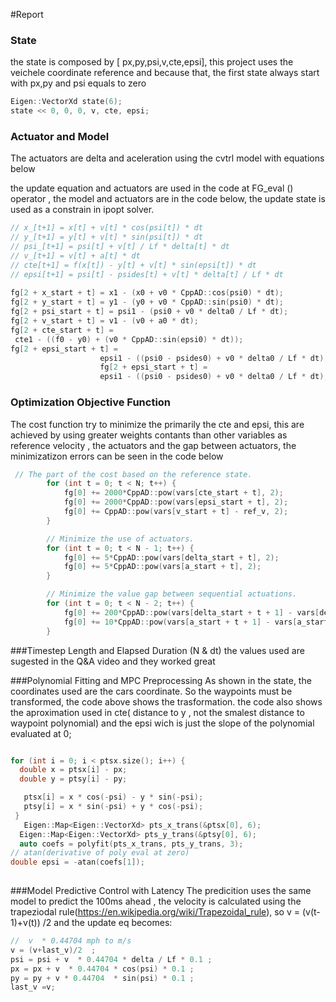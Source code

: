 #Report

###  State
the state is composed by [ px,py,psi,v,cte,epsi], this project uses the veichele coordinate reference and because that, the first state always start with px,py and psi equals to zero
 
```c++
Eigen::VectorXd state(6);
state << 0, 0, 0, v, cte, epsi;
```

### Actuator and Model
The actuators are delta and aceleration using the cvtrl model with equations below

the update equation and actuators are used in the code at  FG_eval () operator , the model and actuators are in the code below, the update state is used as a constrain in ipopt solver.

```c++
// x_[t+1] = x[t] + v[t] * cos(psi[t]) * dt
// y_[t+1] = y[t] + v[t] * sin(psi[t]) * dt
// psi_[t+1] = psi[t] + v[t] / Lf * delta[t] * dt
// v_[t+1] = v[t] + a[t] * dt
// cte[t+1] = f(x[t]) - y[t] + v[t] * sin(epsi[t]) * dt
// epsi[t+1] = psi[t] - psides[t] + v[t] * delta[t] / Lf * dt
            
fg[2 + x_start + t] = x1 - (x0 + v0 * CppAD::cos(psi0) * dt);
fg[2 + y_start + t] = y1 - (y0 + v0 * CppAD::sin(psi0) * dt);
fg[2 + psi_start + t] = psi1 - (psi0 + v0 * delta0 / Lf * dt);
fg[2 + v_start + t] = v1 - (v0 + a0 * dt);
fg[2 + cte_start + t] =
 cte1 - ((f0 - y0) + (v0 * CppAD::sin(epsi0) * dt));
fg[2 + epsi_start + t] =
                    epsi1 - ((psi0 - psides0) + v0 * delta0 / Lf * dt);
                    fg[2 + epsi_start + t] =
                    epsi1 - ((psi0 - psides0) + v0 * delta0 / Lf * dt);
```

### Optimization Objective Function
The cost function try to minimize the primarily the cte and  epsi, this are achieved by using greater weights contants than other variables as  reference velocity , the actuators and the gap between actuators, 
the minimizatizon errors can be seen in the code below

```c++
 // The part of the cost based on the reference state.
        for (int t = 0; t < N; t++) {
            fg[0] += 2000*CppAD::pow(vars[cte_start + t], 2);
            fg[0] += 2000*CppAD::pow(vars[epsi_start + t], 2);
            fg[0] += CppAD::pow(vars[v_start + t] - ref_v, 2);
        }

        // Minimize the use of actuators.
        for (int t = 0; t < N - 1; t++) {
            fg[0] += 5*CppAD::pow(vars[delta_start + t], 2);
            fg[0] += 5*CppAD::pow(vars[a_start + t], 2);
        }

        // Minimize the value gap between sequential actuations.
        for (int t = 0; t < N - 2; t++) {
            fg[0] += 200*CppAD::pow(vars[delta_start + t + 1] - vars[delta_start + t], 2);
            fg[0] += 10*CppAD::pow(vars[a_start + t + 1] - vars[a_start + t], 2);
        }
```        



###Timestep Length and Elapsed Duration (N & dt)
the values used are sugested in the Q&A video and they worked great

###Polynomial Fitting and MPC Preprocessing
As shown in the state, the coordinates used are the cars coordinate. So the waypoints must be transformed, the code above shows the trasformation. the code also shows the aproximation used in cte( distance to y , not the smalest distance to waypoint polynomial) and the epsi wich is just the slope of the polynomial evaluated at 0;

```c++

for (int i = 0; i < ptsx.size(); i++) {
  double x = ptsx[i] - px;
  double y = ptsy[i] - py;

   ptsx[i] = x * cos(-psi) - y * sin(-psi);
   ptsy[i] = x * sin(-psi) + y * cos(-psi);
 }
   Eigen::Map<Eigen::VectorXd> pts_x_trans(&ptsx[0], 6);
  Eigen::Map<Eigen::VectorXd> pts_y_trans(&ptsy[0], 6);
  auto coefs = polyfit(pts_x_trans, pts_y_trans, 3);
// atan(derivative of poly eval at zero)
double epsi = -atan(coefs[1]); 
                
```


###Model Predictive Control with Latency
The predicition uses the same model to predict the 100ms ahead , the velocity is calculated using the trapeziodal rule(https://en.wikipedia.org/wiki/Trapezoidal_rule), so v = (v(t-1)+v(t)) /2 and the update eq becomes:

```c++
//  v  * 0.44704 mph to m/s
v = (v+last_v)/2  ;
psi = psi + v  * 0.44704 * delta / Lf * 0.1 ;
px = px + v  * 0.44704 * cos(psi) * 0.1 ;
py = py + v * 0.44704  * sin(psi) * 0.1 ;
last_v =v;

```